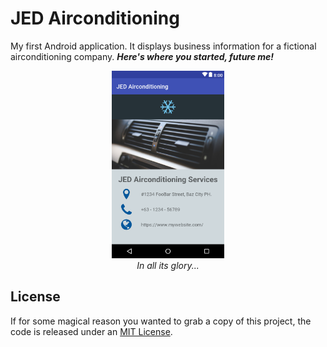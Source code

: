 # JED Airconditioning

My first Android application. It displays business information for a fictional airconditioning company. ***Here's where you started, future me!***


<div align="center">
    <img src="github/preview.png" height="300px">
</div>

<div align="center">
    <i>In all its glory...</i>
</div>

## License

If for some magical reason you wanted to grab a copy of this project, the code is released under an [MIT License](LICENSE).